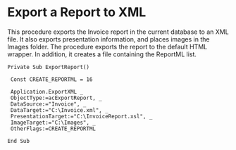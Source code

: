 
# Export a Report to XML

This procedure exports the Invoice report in the current database to an XML file. It also exports presentation information, and places images in the Images folder. The procedure exports the report to the default HTML wrapper. In addition, it creates a file containing the ReportML list.


```
Private Sub ExportReport() 
 
 Const CREATE_REPORTML = 16 
 
 Application.ExportXML _ 
 ObjectType:=acExportReport, _ 
 DataSource:="Invoice", _ 
 DataTarget:="C:\Invoice.xml", _ 
 PresentationTarget:="C:\InvoiceReport.xsl", _ 
 ImageTarget:="C:\Images", _ 
 OtherFlags:=CREATE_REPORTML 
 
End Sub 

```

